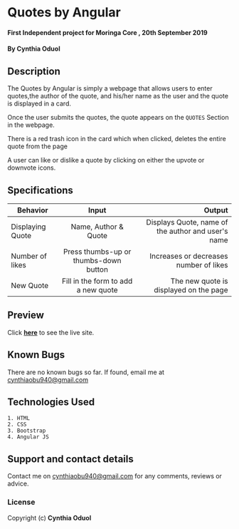 # Quotes by Angular
#### First Independent project for Moringa Core , 20th September 2019
#### By **Cynthia Oduol**

## Description
The Quotes by Angular is simply a webpage that allows users to enter quotes,the author of the quote, and his/her name as the user and the quote is displayed in a card.

Once the user submits the quotes, the quote appears on the `QUOTES` Section in the webpage.

There is a red trash icon in the card which when clicked, deletes the entire quote from the page

A user can like or dislike a quote by clicking on either the upvote or downvote icons.

## Specifications
| Behavior      | Input         | Output|
| ------------- |:-------------:| -----:|
| Displaying Quote | Name, Author & Quote | Displays Quote, name of the author and user's name  |
| Number of likes    |  Press thumbs-up or thumbs-down button     | Increases or decreases number of likes |
| New Quote | Fill in the form to add a new quote     |  The new quote is displayed on the page |

## Preview
Click **[here](https://cynthiaoduol.github.io/Quotes)** to see the live site.

## Known Bugs
There are no known bugs so far. If found, email me at cynthiaobu940@gmail.com

## Technologies Used
    1. HTML
    2. CSS
    3. Bootstrap
    4. Angular JS

## Support and contact details
Contact me on cynthiaobu940@gmail.com for any comments, reviews or advice.

### License
Copyright (c) **Cynthia Oduol**

